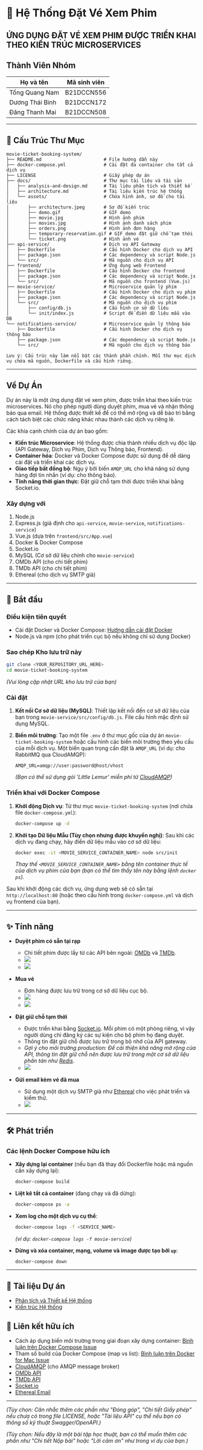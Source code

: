 # 🧩 Hệ Thống Đặt Vé Xem Phim

## **ỨNG DỤNG ĐẶT VÉ XEM PHIM ĐƯỢC TRIỂN KHAI THEO KIẾN TRÚC MICROSERVICES**

## Thành Viên Nhóm

| Họ và tên       | Mã sinh viên |
|-----------------|--------------|
| Tống Quang Nam  |  B21DCCN556  |
| Dương Thái Bình |  B21DCCN172  |
| Đăng Thanh Mai  |  B21DCCN508  |

---

## 📁 Cấu Trúc Thư Mục

```
movie-ticket-booking-system/
├── README.md                       # File hướng dẫn này
├── docker-compose.yml              # Cài đặt đa container cho tất cả dịch vụ
├── LICENSE                         # Giấy phép dự án
├── docs/                           # Thư mục tài liệu và tài sản
│   ├── analysis-and-design.md      # Tài liệu phân tích và thiết kế
│   ├── architecture.md             # Tài liệu kiến trúc hệ thống
│   └── assets/                     # Chứa hình ảnh, sơ đồ cho tài liệu
│       ├── architecture.jpeg       # Sơ đồ kiến trúc
│       ├── demo.gif                # GIF demo
│       ├── movie.jpg               # Hình ảnh phim
│       ├── movies.jpg              # Hình ảnh danh sách phim
│       ├── orders.png              # Hình ảnh đơn hàng
│       ├── temporary-reservation.gif # GIF demo đặt giữ chỗ tạm thời
│       └── ticket.png              # Hình ảnh vé
├── api-service/                    # Dịch vụ API Gateway
│   ├── Dockerfile                  # Cấu hình Docker cho dịch vụ API
│   ├── package.json                # Các dependency và script Node.js
│   └── src/                        # Mã nguồn cho dịch vụ API
├── frontend/                       # Ứng dụng web Frontend
│   ├── Dockerfile                  # Cấu hình Docker cho frontend
│   ├── package.json                # Các dependency và script Node.js
│   └── src/                        # Mã nguồn cho frontend (Vue.js)
├── movie-service/                  # Microservice quản lý phim
│   ├── Dockerfile                  # Cấu hình Docker cho dịch vụ phim
│   ├── package.json                # Các dependency và script Node.js
│   └── src/                        # Mã nguồn cho dịch vụ phim
│       ├── config/db.js            # Cấu hình cơ sở dữ liệu
│       └── init/index.js           # Script để điền dữ liệu mẫu vào DB
└── notifications-service/          # Microservice quản lý thông báo
    ├── Dockerfile                  # Cấu hình Docker cho dịch vụ thông báo
    ├── package.json                # Các dependency và script Node.js
    └── src/                        # Mã nguồn cho dịch vụ thông báo

Lưu ý: Cấu trúc này làm nổi bật các thành phần chính. Mỗi thư mục dịch vụ chứa mã nguồn, Dockerfile và cấu hình riêng.
```

---

## Về Dự Án

Dự án này là một ứng dụng đặt vé xem phim, được triển khai theo kiến trúc microservices. Nó cho phép người dùng duyệt phim, mua vé và nhận thông báo qua email. Hệ thống được thiết kế để có thể mở rộng và dễ bảo trì bằng cách tách biệt các chức năng khác nhau thành các dịch vụ riêng lẻ.

Các khía cạnh chính của dự án bao gồm:
- **Kiến trúc Microservice**: Hệ thống được chia thành nhiều dịch vụ độc lập (API Gateway, Dịch vụ Phim, Dịch vụ Thông báo, Frontend).
- **Container hóa**: Docker và Docker Compose được sử dụng để dễ dàng cài đặt và triển khai các dịch vụ.
- **Giao tiếp bất đồng bộ**: Ngụ ý bởi biến `AMQP_URL` cho khả năng sử dụng hàng đợi tin nhắn (ví dụ: cho thông báo).
- **Tính năng thời gian thực**: Đặt giữ chỗ tạm thời được triển khai bằng Socket.io.

### Xây dựng với

1.  Node.js
2.  Express.js (giả định cho `api-service`, `movie-service`, `notifications-service`)
3.  Vue.js (dựa trên `frontend/src/App.vue`)
4.  Docker & Docker Compose
5.  Socket.io
6.  MySQL (Cơ sở dữ liệu chính cho `movie-service`)
7.  OMDb API (cho chi tiết phim)
8.  TMDb API (cho chi tiết phim)
9.  Ethereal (cho dịch vụ SMTP giả)

---

## 🚀 Bắt đầu

### Điều kiện tiên quyết

*   Cài đặt Docker và Docker Compose: [Hướng dẫn cài đặt Docker](https://docs.docker.com/get-docker/)
*   Node.js và npm (cho phát triển cục bộ nếu không chỉ sử dụng Docker)

### Sao chép Kho lưu trữ này

```bash
git clone <YOUR_REPOSITORY_URL_HERE>
cd movie-ticket-booking-system
```
*(Vui lòng cập nhật URL kho lưu trữ của bạn)*

### Cài đặt

1.  **Kết nối Cơ sở dữ liệu (MySQL)**:
    Thiết lập kết nối đến cơ sở dữ liệu của bạn trong `movie-service/src/config/db.js`.
    File cấu hình mặc định sử dụng MySQL.

2.  **Biến môi trường**:
    Tạo một file `.env` ở thư mục gốc của dự án `movie-ticket-booking-system` hoặc cấu hình các biến môi trường theo yêu cầu của mỗi dịch vụ.
    Một biến quan trọng cần đặt là `AMQP_URL` (ví dụ: cho RabbitMQ qua CloudAMQP):
    ```
    AMQP_URL=amqp://user:password@host/vhost
    ```
    *(Bạn có thể sử dụng gói 'Little Lemur' miễn phí từ [CloudAMQP](https://www.cloudamqp.com/))*

### Triển khai với Docker Compose

1.  **Khởi động Dịch vụ**:
    Từ thư mục `movie-ticket-booking-system` (nơi chứa file `docker-compose.yml`):
    ```bash
    docker-compose up -d
    ```

2.  **Khởi tạo Dữ liệu Mẫu (Tùy chọn nhưng được khuyến nghị)**:
    Sau khi các dịch vụ đang chạy, hãy điền dữ liệu mẫu vào cơ sở dữ liệu:
    ```bash
    docker exec -it <MOVIE_SERVICE_CONTAINER_NAME> node src/init
    ```
    *Thay thế `<MOVIE_SERVICE_CONTAINER_NAME>` bằng tên container thực tế của dịch vụ phim của bạn (bạn có thể tìm thấy tên này bằng lệnh `docker ps`).*

Sau khi khởi động các dịch vụ, ứng dụng web sẽ có sẵn tại `http://localhost:80` (hoặc theo cấu hình trong `docker-compose.yml` và dịch vụ frontend của bạn).

---

## ✨ Tính năng

-   **Duyệt phim có sẵn tại rạp**
    *   Chi tiết phim được lấy từ các API bên ngoài: [OMDb](http://www.omdbapi.com/) và [TMDb](https://www.themoviedb.org/).
    *   ![](docs/assets/movies.jpg)
    *   ![](docs/assets/movie.jpg)

-   **Mua vé**
    *   Đơn hàng được lưu trữ trong cơ sở dữ liệu cục bộ.
    *   ![](docs/assets/demo.gif)
    *   ![](docs/assets/orders.png)

-   **Đặt giữ chỗ tạm thời**
    *   Được triển khai bằng [Socket.io](https://socket.io/). Mỗi phim có một phòng riêng, vì vậy người dùng chỉ đăng ký các sự kiện cho bộ phim họ đang duyệt.
    *   Thông tin đặt giữ chỗ được lưu trữ trong bộ nhớ của API gateway.
    *   *Gợi ý cho môi trường production: Để cải thiện khả năng mở rộng của API, thông tin đặt giữ chỗ nên được lưu trữ trong một cơ sở dữ liệu phân tán như [Redis](https://redis.io/)*.
    *   ![](docs/assets/temporary-reservation.gif)

-   **Gửi email kèm vé đã mua**
    *   Sử dụng một dịch vụ SMTP giả như [Ethereal](https://ethereal.email/) cho việc phát triển và kiểm thử.
    *   ![](docs/assets/ticket.png)

---

## 🛠️ Phát triển

### Các lệnh Docker Compose hữu ích

*   **Xây dựng lại container** (nếu bạn đã thay đổi Dockerfile hoặc mã nguồn cần xây dựng lại):
    ```bash
    docker-compose build
    ```

*   **Liệt kê tất cả container** (đang chạy và đã dừng):
    ```bash
    docker-compose ps -a
    ```

*   **Xem log cho một dịch vụ cụ thể**:
    ```bash
    docker-compose logs -f <SERVICE_NAME>
    ```
    *(ví dụ: `docker-compose logs -f movie-service`)*

*   **Dừng và xóa container, mạng, volume và image được tạo bởi `up`**:
    ```bash
    docker-compose down
    ```

---

## 📄 Tài liệu Dự án

-   [Phân tích và Thiết kế Hệ thống](./movie-ticket-booking-system/docs/analysis-and-design.md)
-   [Kiến trúc Hệ thống](./movie-ticket-booking-system/docs/architecture.md)

## 🔗 Liên kết hữu ích

-   Cách áp dụng biến môi trường trong giai đoạn xây dựng container: [Bình luận trên Docker Compose Issue](https://github.com/docker/compose/issues/1837#issuecomment-316896858)
-   Tham số build của Docker Compose (map vs list): [Bình luận trên Docker for Mac Issue](https://github.com/docker/for-mac/issues/2661#issuecomment-370362897)
-   [CloudAMQP](https://www.cloudamqp.com/) (cho AMQP message broker)
-   [OMDb API](http://www.omdbapi.com/)
-   [TMDb API](https://www.themoviedb.org/)
-   [Socket.io](https://socket.io/)
-   [Ethereal Email](https://ethereal.email/)

---

*(Tùy chọn: Cân nhắc thêm các phần như "Đóng góp", "Chi tiết Giấy phép" nếu chưa có trong file LICENSE, hoặc "Tài liệu API" cụ thể nếu bạn có thông số kỹ thuật Swagger/OpenAPI.)*

*(Tùy chọn: Nếu đây là một bài tập học thuật, bạn có thể muốn thêm các phần như "Chi tiết Nộp bài" hoặc "Lời cảm ơn" như trong ví dụ của bạn.)*
